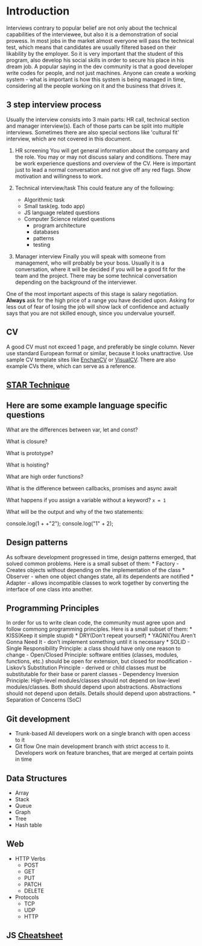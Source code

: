 # Introduction
Interviews contrary to popular belief are not only about the technical capabilities
of the interviewee, but also it is a demonstration of social prowess. In most jobs
in the market almost everyone will pass the technical test, which means that
candidates are usually filtered based on their likability by the employer. So it is very
important that the student of this program, also develop his social skills in
order to secure his place in his dream job. A popular saying in the dev
community is that a good developer write codes for people, and not just
machines. Anyone can create a working system - what is important is how this
system is being managed in time, considering all the people working on it and
the business that drives it.

## 3 step interview process
Usually the interview consists into 3 main parts: HR call, technical section and
manager interview(s). Each of those parts can be split into multiple
interviews. Sometimes there are also special sections like 'cultural fit'
interview, which are not covered in this document.

1. HR screening
You will get general information about the company and the role. You may or
may not discuss salary and conditions. There may be work experience
questions and overview of the CV.
Here is important just to lead a normal conversation and not give off any
red flags. Show motivation and willingness to work.

2. Technical interview/task
This could feature any of the following:
   - Algorithmic task
   - Small task(eg. todo app)
   - JS language related questions
   - Computer Science related questions
     * program architecture
     * databases
     * patterns
     * testing

3. Manager interview
Finally you will speak with someone from management, who will probably be your
boss. Usually it is a conversation, where it will be decided if you will be a
good fit for the team and the project. There may be some technical conversation
depending on the background of the interviewer.

One of the most important aspects of this stage is salary
negotiation. **Always** ask for the high price of a range you have decided
upon. Asking for less out of fear of losing the job will show lack of confidence
and actually says that you are not skilled enough, since you undervalue
yourself.

## CV
A good CV must not exceed 1 page, and preferably be single column.
Never use standard European format or similar, because it looks unattractive.
Use sample CV template sites like [EnchanCV][enchancv] or
[VisualCV][visualcv]. There are also example CVs there, which can serve as a
reference.

## [STAR Technique][star]

## Here are some example language specific questions
What are the differences between var, let and const?

What is closure?

What is prototype?

What is hoisting?

What are high order functions?

What is the difference between callbacks, promises and async await

What happens if you assign a variable without a keyword? `x = 1`

What will be the output and why of the two statements:

console.log(1 + +"2");
console.log("1" +  2);

## Design patterns
As software development progressed in time, design patterns emerged, that
solved common problems. Here is a small subset of them:
    * Factory - Creates objects without depending on the implementation of the class
    * Observer - when one object changes state, all its dependents are notified
    * Adapter - allows incompatible classes to work together by converting the
interface of one class into another.

## Programming Principles
In order for us to write clean code, the community must agree upon and follow
commong programming principles. Here is a small subset of them:
    * KISS(Keep it simple stupid)
    * DRY(Don't repeat yourself)
    * YAGNI(You Aren’t Gonna Need It - don’t implement something until it is necessary
    * SOLID
      - Single Responsibility Principle: a class should have only one reason to change
      - Open/Closed Principle: software entities (classes, modules, functions, etc.)
      should be open for extension, but closed for modification
      - Liskov’s Substitution Principle - derived or child classes must be
      substitutable for their base or parent classes
      - Dependency Inversion Principle: High-level modules/classes should not
      depend on low-level modules/classes. Both should depend upon abstractions.
      Abstractions should not depend upon details. Details should depend upon abstractions.
    * Separation of Concerns (SoC)

## Git development
* Trunk-based
  All developers work on a single branch with open access to it
* Git flow
  One main development branch with strict access to it. Developers work on feature
  branches, that are merged at certain points in time

## Data Structures
* Array
* Stack
* Queue
* Graph
* Tree
* Hash table

## Web
* HTTP Verbs
  - POST
  - GET
  - PUT
  - PATCH
  - DELETE
* Protocols
  - TCP
  - UDP
  - HTTP

## JS [Cheatsheet][cheatsheet]

[enchancv]: https://enhancv.com/
[visualcv]: https://www.visualcv.com/
[cheatsheet]: https://www.cyanhall.com/posts/notes/8.javascript-cheatsheet/
[star]: https://en.wikipedia.org/wiki/Situation,_task,_action,_result
